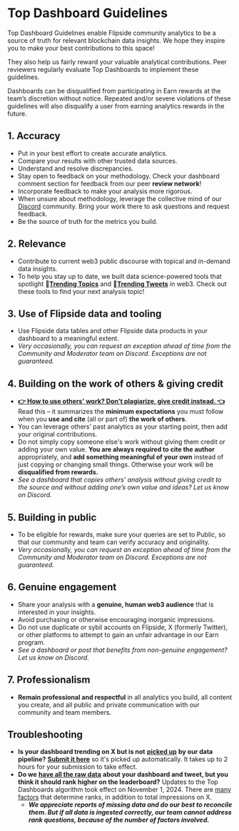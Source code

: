 # Top Dashboard Guidelines

Top Dashboard Guidelines enable Flipside community analytics to be a source of truth for relevant blockchain data insights. We hope they inspire you to make your best contributions to this space!

They also help us fairly reward your valuable analytical contributions. Peer reviewers regularly evaluate Top Dashboards to implement these guidelines.&#x20;

Dashboards can be disqualified from participating in Earn rewards at the team’s discretion without notice.  Repeated and/or severe violations of these guidelines will also disqualify a user from earning analytics rewards in the future.&#x20;

## 1. Accuracy

* Put in your best effort to create accurate analytics.&#x20;
* Compare your results with other trusted data sources.
* Understand and resolve discrepancies.&#x20;
* Stay open to feedback on your methodology. Check your dashboard comment section for feedback from our peer **review network**!&#x20;
* Incorporate feedback to make your analysis more rigorous.&#x20;
* When unsure about methodology, leverage the collective mind of our [Discord](https://discord.gg/ZmU3jQuu6W) community. Bring your work there to ask questions and request feedback.
* Be the source of truth for the metrics you build.

## 2. Relevance

* Contribute to current web3 public discourse with topical and in-demand data insights.
* To help you stay up to date, we built data science-powered tools that spotlight 🔗[**Trending Topics**](https://science.flipsidecrypto.xyz/trending/) and 🔗[**Trending Tweets**](https://science.flipsidecrypto.xyz/trending-tweets/) in web3. Check out these tools to find your next analysis topic!&#x20;

## 3. Use of Flipside data and tooling

* Use Flipside data tables and other Flipside data products in your dashboard to a meaningful extent.&#x20;
* _Very occasionally, you can request an exception ahead of time from the Community and Moderator team on Discord. Exceptions are not guaranteed._

## 4. Building on the work of others & giving credit

* [**👉 How to use others' work? Don't plagiarize, give credit instead. 👈**](https://flipsidecrypto.xyz/piper/how-to-use-other-s-work-don-t-plagiarize-give-credit-instead...-9\_Vyj1)  Read this – it summarizes the **minimum expectations** you must follow when you **use and cite** (all or part of) **the work of others**.
* You can leverage others’ past analytics as your starting point, then add your original contributions.
* Do not simply copy someone else's work without giving them credit or adding your own value. **You are always required to cite the author** appropriately, and **add something meaningful of your own** instead of just copying or changing small things. Otherwise your work will be **disqualified from rewards.**&#x20;
* _See a dashboard that copies others' analysis without giving credit to the source and without adding one’s own value and ideas? Let us know on Discord._

## 5. Building in public

* To be eligible for rewards, make sure your queries are set to Public, so that our community and team can verify accuracy and originality.&#x20;
* _Very occasionally, you can request an exception ahead of time from the Community and Moderator team on Discord. Exceptions are not guaranteed._

## 6. Genuine engagement

* Share your analysis with a **genuine, human web3 audience** that is interested in your insights.
* Avoid purchasing or otherwise encouraging inorganic impressions.
* Do not use duplicate or sybil accounts on Flipside, X (formerly Twitter), or other platforms to attempt to gain an unfair advantage in our Earn program.&#x20;
* _See a dashboard or post that benefits from non-genuine engagement? Let us know on Discord._

## 7. Professionalism

* **Remain professional and respectful** in all analytics you build, all content you create, and all public and private communication with our community and team members.

## Troubleshooting

* **Is your dashboard trending on X but is not** [**picked up**](https://science.flipsidecrypto.xyz/flipside\_analysts/) **by our data pipeline?** [**Submit it here**](https://science.flipsidecrypto.xyz/missing-tweet/) so it's picked up automatically. It takes up to 2 hours for your submission to take effect.
* **Do we** [**have all the raw data**](https://science.flipsidecrypto.xyz/flipside\_analysts/) **about your dashboard and tweet, but you think it should rank higher on the leaderboard?** Updates to the Top Dashboards algorithm took effect on November 1, 2024. There are [many factors](https://docs.flipsidecrypto.xyz/earn/analyst-rewards/top-dashboards#how-it-works) that determine ranks, in addition to total impressions on X.&#x20;
  * _**We appreciate reports of missing data and do our best to reconcile them. But if all data is ingested correctly, our team cannot address rank questions, because of the number of factors involved.**_

